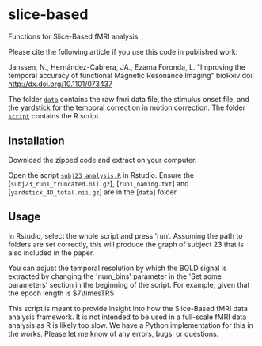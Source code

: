 # slice-based
Functions for Slice-Based fMRI analysis

Please cite the following article if you use this code in published work:

Janssen, N., Hernández-Cabrera, JA., Ezama Foronda, L. 
"Improving the temporal accuracy of functional Magnetic Resonance Imaging"
bioRxiv doi: http://dx.doi.org/10.1101/073437

The folder [`data`](data) contains the raw fmri data file, the stimulus onset file, and the yardstick for the temporal correction in motion correction. The folder [`script`](scripts) contains the R script. 

## Installation

Download the zipped code and extract on your computer. 

Open the script [`subj23_analysis.R`](scripts/subj23_analysis.R) in Rstudio. Ensure the [`subj23_run1_truncated.nii.gz`], [`run1_naming.txt`] and [`yardstick_4D_total.nii.gz`] are in the [`data`] folder.

## Usage

In Rstudio, select the whole script and press 'run'. Assuming the path to folders are set correctly, this will produce the graph of subject 23 that is also included in the paper. 

You can adjust the temporal resolution by which the BOLD signal is extracted by changing the 'num_bins' parameter in the 'Set some parameters' section in the beginning of the script. For example, given that the epoch length is $7\timesTR$ 

This script is meant to provide insight into how the Slice-Based fMRI data analysis framework. It is not intended to be used in a full-scale fMRI data analysis as R is likely too slow. We have a Python implementation for this in the works. Please let me know of any errors, bugs, or questions. 
